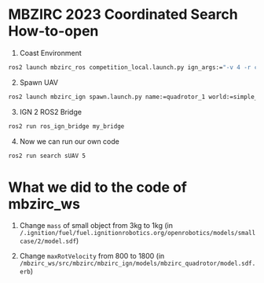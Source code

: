 # MBZIRC 2023 Coordinated Search How-to-open

1. Coast Environment

```bash
ros2 launch mbzirc_ros competition_local.launch.py ign_args:="-v 4 -r coast.sdf"
```

2. Spawn UAV

```bash
ros2 launch mbzirc_ign spawn.launch.py name:=quadrotor_1 world:=simple_demo model:=mbzirc_quadrotor type:=uav x:=1 y:=2 z:=0.05 R:=0 P:=0 Y:=0 slot0:=mbzirc_hd_camera slot0_rpy:="0 30 0" 
```

3. IGN 2 ROS2 Bridge
```bash
ros2 run ros_ign_bridge my_bridge
```


4. Now we can run our own code
```bash
ros2 run search sUAV 5
```

# What we did to the code of mbzirc_ws

1. Change `mass` of small object from 3kg to 1kg 
   (in `/.ignition/fuel/fuel.ignitionrobotics.org/openrobotics/models/small case/2/model.sdf`)

2. Change `maxRotVelocity` from 800 to 1800 
   (in `/mbzirc_ws/src/mbzirc/mbzirc_ign/models/mbzirc_quadrotor/model.sdf.erb`)